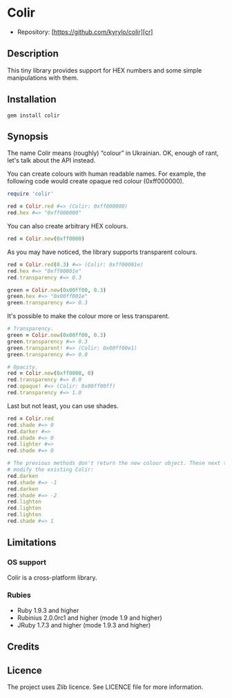 Colir
=====

* Repository: [https://github.com/kyrylo/colir][cr]

Description
-----------

This tiny library provides support for HEX numbers and some simple manipulations
with them.

Installation
------------

    gem install colir

Synopsis
--------

The name Colir means (roughly) “colour” in Ukrainian. OK, enough of rant, let's
talk about the API instead.

You can create colours with human readable names. For example, the following
code would create opaque red colour (0xff000000).

```ruby
require 'colir'

red = Colir.red #=> (Colir: 0xff000000)
red.hex #=> "0xff000000"
```

You can also create arbitrary HEX colours.

```ruby
red = Colir.new(0xff0000)
```

As you may have noticed, the library supports transparent colours.

```ruby
red = Colir.red(0.3) #=> (Colir: 0xff00001e)
red.hex #=> "0xff00001e"
red.transparency #=> 0.3

green = Colir.new(0x00ff00, 0.3)
green.hex #=> "0x00ff001e"
green.transparency #=> 0.3
```

It's possible to make the colour more or less transparent.

```ruby
# Transparency.
green = Colir.new(0x00ff00, 0.3)
green.transparency #=> 0.3
green.transparent! #=> (Colir: 0x00ff00e1)
green.transparency #=> 0.0

# Opacity.
red = Colir.new(0xff0000, 0)
red.transparency #=> 0.0
red.opaque! #=> (Colir: 0x00ff00ff)
red.transparency #=> 1.0
```

Last but not least, you can use shades.

```ruby
red = Colir.red
red.shade #=> 0
red.darker #=> 
red.shade #=> 0
red.lighter #=> 
red.shade #=> 0

# The previous methods don't return the new colour object. These next two does
# modify the existing Colir:
red.darken
red.shade #=> -1
red.darken
red.shade #=> -2
red.lighten
red.lighten
red.lighten
red.shade #=> 1
```

Limitations
-----------

### OS support

Colir is a cross-platform library.

### Rubies

* Ruby 1.9.3 and higher
* Rubinius 2.0.0rc1 and higher (mode 1.9 and higher)
* JRuby 1.7.3 and higher (mode 1.9.3 and higher)

Credits
-------

Licence
-------

The project uses Zlib licence. See LICENCE file for more information.

[cr]: https://github.com/kyrylo/colir
